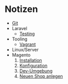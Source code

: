 # Notizen

- [Git](git/git.md)
- Laravel
  - [Testing](laravel/laravel_testing.md)
- Tooling
  - [Vagrant](tooling/vagrant.md)
- Linux/Server
- Magento
  1. [Installation](magento/01_install_magento2.md)
  2. [Konfiguration](magento/02_configure_magento2.md)
  3. [Dev-Umgebung](magento/03_set_up_development.md)
  4. [Neuen Shop anlegen](magento/04_add_new_shop.md)
